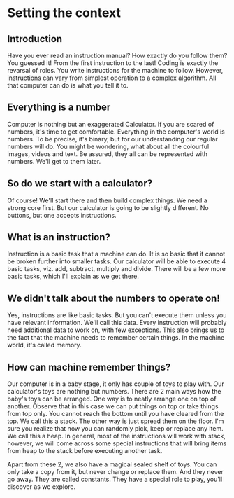 # Setting the context

## Introduction

Have you ever read an instruction manual? How exactly do you follow them? You guessed it! From the first instruction to the last! Coding is exactly the revarsal of roles. You write instructions for the machine to follow. However, instructions can vary from simplest operation to a complex algorithm. All that computer can do is what you tell it to.

## Everything is a number

Computer is nothing but an exaggerated Calculator. If you are scared of numbers, it's time to get comfortable. Everything in the computer's world is numbers. To be precise, it's binary, but for our understanding our regular numbers will do. You might be wondering, what about all the colourful images, videos and text. Be assured, they all can be represented with numbers. We'll get to them later.

## So do we start with a calculator?

Of course! We'll start there and then build complex things. We need a strong core first. But our calculator is going to be slightly different. No buttons, but one accepts instructions.

## What is an instruction?

Instruction is a basic task that a machine can do. It is so basic that it cannot be broken further into smaller tasks. Our calculator will be able to execute 4 basic tasks, viz. add, subtract, multiply and divide. There will be a few more basic tasks, which I'll explain as we get there.

## We didn't talk about the numbers to operate on!

Yes, instructions are like basic tasks. But you can't execute them unless you have relevant information. We'll call this data. Every instruction will probably need additional data to work on, with few exceptions. This also brings us to the fact that the machine needs to remember certain things. In the machine world, it's called memory.

## How can machine remember things?

Our computer is in a baby stage, it only has couple of toys to play with. Our calculator's toys are nothing but numbers. There are 2 main ways how the baby's toys can be arranged. One way is to neatly arrange one on top of another. Observe that in this case we can put things on top or take things from top only. You cannot reach the bottom until you have cleared from the top. We call this a stack. The other way is just spread them on the floor. I'm sure you realize that now you can randomly pick, keep or replace any item. We call this a heap. In general, most of the instructions will work with stack, however, we will come across some special instructions that will bring items from heap to the stack before executing another task.

Apart from these 2, we also have a magical sealed shelf of toys. You can only take a copy from it, but never change or replace them. And they never go away. They are called constants. They have a special role to play, you'll discover as we explore.